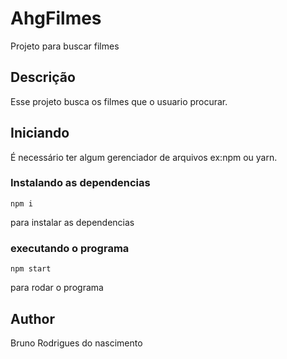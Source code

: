 # AhgFilmes

Projeto para buscar filmes

## Descrição

Esse projeto busca os filmes que o usuario procurar. 

## Iniciando

É necessário ter algum gerenciador de arquivos
ex:npm ou yarn.

### Instalando as dependencias
```
npm i 
```
para instalar as dependencias 

### executando o programa

```
npm start 
```
para rodar o programa

## Author

Bruno Rodrigues do nascimento

